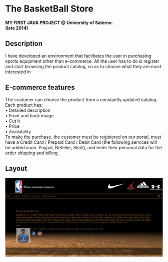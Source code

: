 <h1> The BasketBall Store </h1>
<b> MY FIRST JAVA PROJECT @ University of Salerno. <br> (late 2014)</b>

<h2> Description </h2>
<p> I have developed an environment that facilitates the user in purchasing sports equipment other than e-commerce. All the user has to do is register and start browsing the product catalog, so as to choose what they are most interested in </p>

<h2> E-commerce features </h2>
<p> The customer can choose the product from a constantly updated catalog. Each product has:
<br>• Detailed description
<br>• Front and back image
<br>•	Cut it
<br>• Price
<br>• Availability
<br>
To make the purchase, the customer must be registered on our portal, must have a Credit Card / Prepaid Card / Debit Card (the following services will be added soon: Paypal, Neteller, Skrill), and enter their personal data for the order shipping and billing. </p>

<h2> Layout </h2>
<img src="https://github.com/advancesluca/BasketBallStore/blob/master/BasketballStore/WebContent/img/layoutWeb.jpg?raw=true" alt="Basketball Store layout" >
